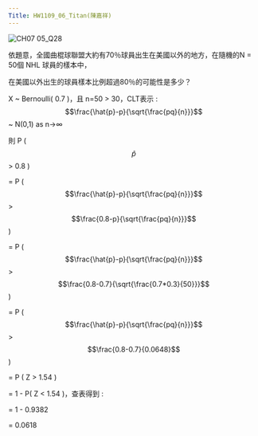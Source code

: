 ```yaml
---
Title: HW1109_06_Titan(陳嘉祥)
---
```


![CH07 05_Q28](https://github.com/user-attachments/assets/78734722-6666-4eac-8faf-9e4a2c605b4a)

依題意，全國曲棍球聯盟大約有70％球員出生在美國以外的地方，在隨機的N = 50個 NHL 球員的樣本中， 

在美國以外出生的球員樣本比例超過80％的可能性是多少？ 

X ~ Bernoulli( 0.7 )，且 n=50 > 30，CLT表示 : $$\frac{\hat{p}-p}{\sqrt{\frac{pq}{n}}}$$ ~ N(0,1) as  n→∞ 

則 P ($$\hat{p}$$ > 0.8 )

= P ($$\frac{\hat{p}-p}{\sqrt{\frac{pq}{n}}}$$ > $$\frac{0.8-p}{\sqrt{\frac{pq}{n}}}$$)

= P ($$\frac{\hat{p}-p}{\sqrt{\frac{pq}{n}}}$$ > $$\frac{0.8-0.7}{\sqrt{\frac{0.7*0.3}{50}}}$$)

= P ($$\frac{\hat{p}-p}{\sqrt{\frac{pq}{n}}}$$ > $$\frac{0.8-0.7}{0.0648}$$) 

= P ( Z > 1.54 ) 

= 1 - P( Z < 1.54 )，查表得到 :  

= 1 - 0.9382 

= 0.0618









